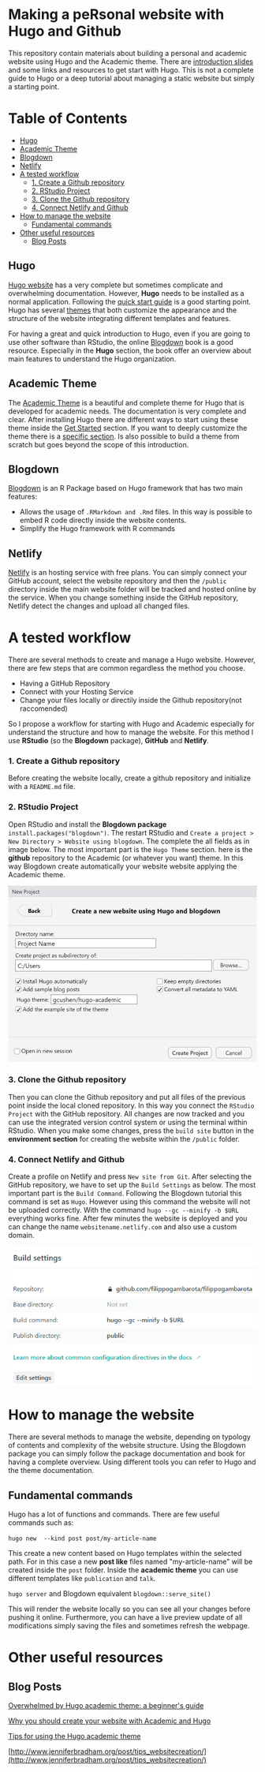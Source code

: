 # Making a peRsonal website with Hugo and Github

This repository contain materials about building a personal and academic website using Hugo and the Academic theme. There are [introduction slides](https://filippogambarota.github.io/hugo_tutorial/) and some links and resources to get start with Hugo. This is not a complete guide to Hugo or a deep tutorial about managing a static website but simply a starting point.

# Table of Contents

* [Hugo](#hugo)
* [Academic Theme](#academic-theme)
* [Blogdown](#blogdown)
* [Netlify](#netlify)
* [A tested workflow](#a-tested-workflow)
    * [1. Create a Github repository](#1-create-a-github-repository)
    * [2. RStudio Project](#2-rstudio-project)
    * [3. Clone the Github repository](#3-clone-the-github-repository)
    * [4. Connect Netlify and Github](#4-connect-netlify-and-github)
* [How to manage the website](#how-to-manage-the-website)
  * [Fundamental commands](#fundamental-commands)
* [Other useful resources](#other-useful-resources)
  * [Blog Posts](#blog-posts)

## Hugo

[Hugo website](https://gohugo.io/) has a very complete but sometimes complicate and overwhelming documentation. However, **Hugo** needs to be installed as a normal application. Following the [quick start guide](https://gohugo.io/getting-started/quick-start/) is a good starting point.
Hugo has several [themes](https://themes.gohugo.io/) that both customize the appearance and the structure of the website integrating different templates and features.

For having a great and quick introduction to Hugo, even if you are going to use other software than RStudio, the online [Blogdown](https://bookdown.org/yihui/blogdown/) book is a good resource. Especially in the **Hugo** section, the book offer an overview about main features to understand the Hugo organization.

## Academic Theme

The [Academic Theme](https://sourcethemes.com/academic/) is a beautiful and complete theme for Hugo that is developed for academic needs. The documentation is very complete and clear. After installing Hugo there are different ways to start using these theme inside the [Get Started](https://sourcethemes.com/academic/docs/install/) section. If you want to deeply customize the theme there is a [specific section](https://sourcethemes.com/academic/themes/). Is also possible to build a theme from scratch but goes beyond the scope of this introduction.

## Blogdown

[Blogdown](https://bookdown.org/yihui/blogdown/) is an R Package based on Hugo framework that has two main features:
* Allows the usage of `.RMarkdown and .Rmd` files. In this way is possible to embed R code directly inside the website contents.
* Simplify the Hugo framework with R commands

## Netlify

[Netlify](https://www.netlify.com/) is an hosting service with free plans. You can simply connect your GitHub account, select the website repository and then the `/public` directory inside the main website folder will be tracked and hosted online by the service. When you change something inside the GitHub repository, Netlify detect the changes and upload all changed files.

# A tested workflow

There are several methods to create and manage a Hugo website. However, there are few steps that are common regardless the method you choose.

* Having a GitHub Repository
* Connect with your Hosting Service
* Change your files locally or directily inside the Github repository(not raccomended)

So I propose a workflow for starting with Hugo and Academic especially for understand the structure and how to manage the website. For this method I use **RStudio** (so the **Blogdown** package), **GitHub** and **Netlify**.

### 1. Create a Github repository

Before creating the website locally, create a github repository and initialize with a `README.md` file.

### 2. RStudio Project

Open RStudio and install the **Blogdown package** `install.packages("blogdown")`. The restart RStudio and `Create a project > New Directory > Website using blogdown`. The complete the all fields as in image below. The most important part is the `Hugo Theme` section. here is the **github** repository to the Academic (or whatever you want) theme. In this way Blogdown create automatically your website website applying the Academic theme.

![Blogdown settings for new Hugo website](img/blogdownsetting.png)

### 3. Clone the Github repository

Then you can clone the Github repository and put all files of the previous point inside the local cloned repository. In this way you connect the `RStudio Project` with the GitHub repository. All changes are now tracked and you can use the integrated version control system or using the terminal within RStudio.
When you make some changes, press the `build site` button in the **environment section** for creating the website within the `/public` folder.

### 4. Connect Netlify and Github

Create a profile on Netlify and press `New site from Git`. After selecting the GitHub repository, we have to set up the `Build Settings` as below. The most important part is the `Build Command`. Following the Blogdown tutorial this command is set as `Hugo`. However using this command the website will not be uploaded correctly. With the command `hugo --gc --minify -b $URL` everything works fine.
After few minutes the website is deployed and you can change the name `websitename.netlify.com` and also use a custom domain.

![Netlify Settings](img/netlifysetting.png)

# How to manage the website

There are several methods to manage the website, depending on typology of contents and complexity of the website structure. Using the Blogdown package you can simply follow the package documentation and book for having a complete overview. Using different tools you can refer to Hugo and the theme documentation.

## Fundamental commands

Hugo has a lot of functions and commands. There are few useful commands such as:

`hugo new  --kind post post/my-article-name`

This create a new content based on Hugo templates within the selected path. For in this case a new **post like** files named "my-article-name" will be created inside the `post` folder. Inside the **academic theme** you can use different templates like `publication` and `talk`.

`hugo server` and Blogdown equivalent `blogdown::serve_site()`

This will render the website locally so you can see all your changes before pushing it online. Furthermore, you can have a live preview update of all modifications simply saving the files and sometimes refresh the webpage.

# Other useful resources

## Blog Posts

[Overwhelmed by Hugo academic theme: a beginner's guide](https://andreaczhang.rbind.io/post/my-1st-blogpost/)

[Why you should create your website with Academic and Hugo](https://georgecushen.com/create-your-website-with-hugo/)

[Tips for using the Hugo academic theme](https://lmyint.github.io/post/hugo-academic-tips/)

[http://www.jenniferbradham.org/post/tips_websitecreation/](http://www.jenniferbradham.org/post/tips_websitecreation/)
